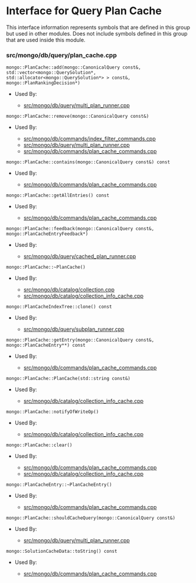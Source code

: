 
# Interface for Query Plan Cache
This interface information represents symbols that are defined in this group but used in other modules.  Does not include symbols defined in this group that are used inside this module.

### src/mongo/db/query/plan\_cache.cpp

<div></div>

    mongo::PlanCache::add(mongo::CanonicalQuery const&, std::vector<mongo::QuerySolution*, std::allocator<mongo::QuerySolution*> > const&, mongo::PlanRankingDecision*)

- Used By:

    - [src/mongo/db/query/multi\_plan\_runner.cpp](../../../../core\_query\_system/query\_execution)

<div></div>

    mongo::PlanCache::remove(mongo::CanonicalQuery const&)

- Used By:

    - [src/mongo/db/commands/index\_filter\_commands.cpp](../../../../core\_query\_system/query\_system\_commands)
    - [src/mongo/db/query/multi\_plan\_runner.cpp](../../../../core\_query\_system/query\_execution)
    - [src/mongo/db/commands/plan\_cache\_commands.cpp](../../../../core\_query\_system/query\_system\_commands)

<div></div>

    mongo::PlanCache::contains(mongo::CanonicalQuery const&) const

- Used By:

    - [src/mongo/db/commands/plan\_cache\_commands.cpp](../../../../core\_query\_system/query\_system\_commands)

<div></div>

    mongo::PlanCache::getAllEntries() const

- Used By:

    - [src/mongo/db/commands/plan\_cache\_commands.cpp](../../../../core\_query\_system/query\_system\_commands)

<div></div>

    mongo::PlanCache::feedback(mongo::CanonicalQuery const&, mongo::PlanCacheEntryFeedback*)

- Used By:

    - [src/mongo/db/query/cached\_plan\_runner.cpp](../../../../core\_query\_system/query\_execution)

<div></div>

    mongo::PlanCache::~PlanCache()

- Used By:

    - [src/mongo/db/catalog/collection.cpp](../../../../storage/storage\_layer\_structure)
    - [src/mongo/db/catalog/collection\_info\_cache.cpp](../../../../storage/storage\_layer\_structure)

<div></div>

    mongo::PlanCacheIndexTree::clone() const

- Used By:

    - [src/mongo/db/query/subplan\_runner.cpp](../../../../core\_query\_system/query\_execution)

<div></div>

    mongo::PlanCache::getEntry(mongo::CanonicalQuery const&, mongo::PlanCacheEntry**) const

- Used By:

    - [src/mongo/db/commands/plan\_cache\_commands.cpp](../../../../core\_query\_system/query\_system\_commands)

<div></div>

    mongo::PlanCache::PlanCache(std::string const&)

- Used By:

    - [src/mongo/db/catalog/collection\_info\_cache.cpp](../../../../storage/storage\_layer\_structure)

<div></div>

    mongo::PlanCache::notifyOfWriteOp()

- Used By:

    - [src/mongo/db/catalog/collection\_info\_cache.cpp](../../../../storage/storage\_layer\_structure)

<div></div>

    mongo::PlanCache::clear()

- Used By:

    - [src/mongo/db/commands/plan\_cache\_commands.cpp](../../../../core\_query\_system/query\_system\_commands)
    - [src/mongo/db/catalog/collection\_info\_cache.cpp](../../../../storage/storage\_layer\_structure)

<div></div>

    mongo::PlanCacheEntry::~PlanCacheEntry()

- Used By:

    - [src/mongo/db/commands/plan\_cache\_commands.cpp](../../../../core\_query\_system/query\_system\_commands)

<div></div>

    mongo::PlanCache::shouldCacheQuery(mongo::CanonicalQuery const&)

- Used By:

    - [src/mongo/db/query/multi\_plan\_runner.cpp](../../../../core\_query\_system/query\_execution)

<div></div>

    mongo::SolutionCacheData::toString() const

- Used By:

    - [src/mongo/db/commands/plan\_cache\_commands.cpp](../../../../core\_query\_system/query\_system\_commands)
